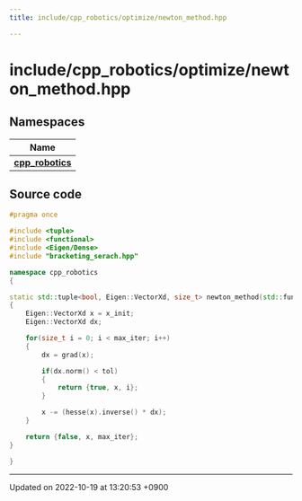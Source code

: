 ```yaml
---
title: include/cpp_robotics/optimize/newton_method.hpp

---
```


# include/cpp_robotics/optimize/newton_method.hpp



## Namespaces

| Name           |
| -------------- |
| **[cpp_robotics](/cpp_robotics/doxybook/Namespaces/namespacecpp__robotics/)**  |




## Source code

```cpp
#pragma once

#include <tuple>
#include <functional>
#include <Eigen/Dense>
#include "bracketing_serach.hpp"

namespace cpp_robotics
{

static std::tuple<bool, Eigen::VectorXd, size_t> newton_method(std::function<Eigen::VectorXd(const Eigen::VectorXd &)> grad, std::function<Eigen::MatrixXd(const Eigen::VectorXd &)> hesse, Eigen::VectorXd x_init, const double tol = 1e-6, const size_t max_iter = 1000)
{
    Eigen::VectorXd x = x_init;
    Eigen::VectorXd dx;

    for(size_t i = 0; i < max_iter; i++)
    {
        dx = grad(x);

        if(dx.norm() < tol)
        {
            return {true, x, i};
        }

        x -= (hesse(x).inverse() * dx);
    }

    return {false, x, max_iter};
}

}
```


-------------------------------

Updated on 2022-10-19 at 13:20:53 +0900

